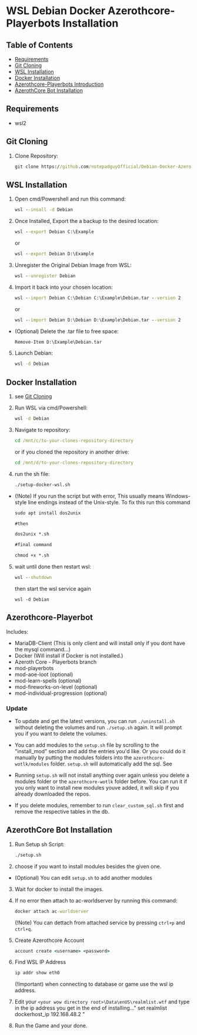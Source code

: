 # WSL Debian Docker Azerothcore-Playerbots Installation

## Table of Contents

- [Requirements](#requirements)
- [Git Cloning](#gitcloning)
- [WSL Installation](#wslinstallation)
- [Docker Installation](#dockerinstallation)
- [Azerothcore-Playerbots Introduction](#azerothcore-playerbots)
- [AzerothCore Bot Installation](#azerothcorebotinstallation)

## Requirements
 - wsl2
 
## Git Cloning
1. Clone Repository:
	```cmd
	git clone https://github.com/notepadguyOfficial/Debian-Docker-Azerothcore-Playerbot.git
	```
 
## WSL Installation
1. Open cmd/Powershell and run this command:
	```cmd
	wsl --insall -d Debian
	```

2. Once Installed, Export the a backup to the desired location:
	```cmd
	wsl --export Debian C:\Example
	```
	or
	```cmd
	wsl --export Debian D:\Example
	```

3. Unregister the Original Debian Image from WSL:
	```cmd
	wsl --unregister Debian
	```

4. Import it back into your chosen location:
	```cmd
	wsl --import Debian C:\Debian C:\Example\Debian.tar --version 2
	```
	or
	```cmd
	wsl --import Debian D:\Debian D:\Example\Debian.tar --version 2
	```
	
 - (Optional) Delete the .tar file to free space:
	```cmd
	Remove-Item D:\Example\Debian.tar
	```
5. Launch Debian:
	```cmd
	wsl -d Debian
	```

## Docker Installation
1. see [Git Cloning](#gitcloning)

2. Run WSL via cmd/Powershell:
    ```cmd
    wsl -d Debian
    ```

3. Navigate to repository:
    ```cmd
    cd /mnt/c/to-your-clones-repository-directory
    ```
    or if you cloned the repository in another drive:
	```cmd
    cd /mnt/d/to-your-clones-repository-directory
    ```

4. run the sh file:
	```cmd
	./setup-docker-wsl.sh
	```

 - (!Note) If you run the script but with error, This usually means Windows-style line endings instead of the Unix-style.
	To fix this run this command
	```cmd
	sudo apt install dos2unix

	#then

	dos2unix *.sh

	#final command

	chmod +x *.sh
	```

5. wait until done then restart wsl:
	```cmd
	wsl --shutdown
	```
	then start the wsl service again
	```
	wsl -d Debian
	```
	
## Azerothcore-Playerbot
Includes:
 - MariaDB-Client (This is only client and will install only if you dont have the mysql command...)
 - Docker (Will install if Docker is not installed.)
 - Azeroth Core - Playerbots branch
 - mod-playerbots
 - mod-aoe-loot (optional)
 - mod-learn-spells (optional)
 - mod-fireworks-on-level (optional)
 - mod-individual-progression (optional)

### Update
 - To update and get the latest versions, you can run `./uninstall.sh` without deleting the volumes and run `./setup.sh` again. It will prompt you if you want to delete the volumes.

 - You can add modules to the `setup.sh` file by scrolling to the "install_mod" section and add the entries you'd like. Or you could do it manually by putting the modules folders into the `azerothcore-wotlk/modules` folder. `setup.sh` will automatically add the sql. See

 - Running `setup.sh` will not install anything over again unless you delete a modules folder or the `azerothcore-wotlk` folder before. You can run it if you only want to install new modules youve added, it will skip if you already downloaded the repos. 

- If you delete modules, remember to run `clear_custom_sql.sh` first and remove the respective tables in the db.

## AzerothCore Bot Installation
1. Run Setup sh Script:
	```cmd
	./setup.sh
	```

2. choose if you want to install modules besides the given one.
 - (Optional) You can edit `setup.sh` to add another modules
 
3. Wait for docker to install the images.

4. If no error then attach to ac-worldserver by running this command:
	```cmd
	docker attach ac-worldserver
	```
	(!Note) You can dettach from attached service by pressing `ctrl+p` and `ctrl+q`.
	
5. Create Azerothcore Account
	```cmd
	account create <username> <password>
	```
	
6. Find WSL IP Address
	```cmd
	ip addr show eth0
	```
	(!Important) when connecting to database or game use the wsl ip address.
	
7. Edit your `<your wow directory root>\Data\enUS\realmlist.wtf` and type in the ip address you get in the end of installing..." set realmlist dockerhost_ip 192.168.48.2 "

8. Run the Game and your done.